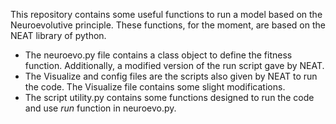 This repository contains some useful functions to run a model based on the Neuroevolutive principle. These functions, for the moment, are based on the NEAT library of python.

* The neuroevo.py file contains a class object to define the fitness function. Additionally, a modified version of the run script gave by NEAT.
* The Visualize and config files are the scripts also given by NEAT to run the code. The Visualize file contains some slight modifications.
* The script utility.py contains some functions designed to run the code and use *run* function in neuroevo.py.